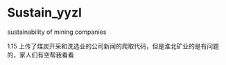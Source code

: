 # Sustain_yyzl
sustainability of mining companies

1.15
上传了煤炭开采和洗选业的公司新闻的爬取代码，但是淮北矿业的是有问题的，家人们有空帮我看看
